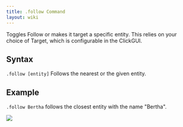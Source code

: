 ```yaml
---
title: .follow Command
layout: wiki
---
```

Toggles Follow or makes it target a specific entity. This relies on your choice of Target, which is configurable in the
ClickGUI.

## Syntax
`.follow [entity]` Follows the nearest or the given entity.

## Example
`.follow Bertha` follows the closest entity with the name "Bertha".

![](http://puu.sh/hJniW/0962f648bd.png)
